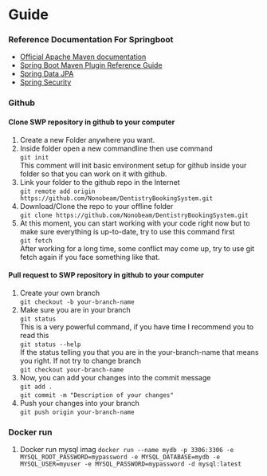 # Guide

### Reference Documentation For Springboot

* [Official Apache Maven documentation](https://maven.apache.org/guides/index.html)
* [Spring Boot Maven Plugin Reference Guide](https://docs.spring.io/spring-boot/docs/3.2.5/maven-plugin/reference/html/)
* [Spring Data JPA](https://docs.spring.io/spring-boot/docs/3.2.5/reference/htmlsingle/index.html#data.sql.jpa-and-spring-data)
* [Spring Security](https://docs.spring.io/spring-boot/docs/3.2.5/reference/htmlsingle/index.html#web.security)

### Github

#### Clone SWP repository in github to your computer

1. Create a new Folder anywhere you want.
2. Inside folder open a new commandline then use command 
<br> ```git init``` <br>
This comment will init basic environment setup for github inside your folder so that you can work on it with github.
3. Link your folder to the github repo in the Internet 
<br> ```git remote add origin https://github.com/Nonobeam/DentistryBookingSystem.git```
4. Download/Clone the repo to your offline folder <br> ```git clone https://github.com/Nonobeam/DentistryBookingSystem.git```
5. At this moment, you can start working with your code right now but to make sure everything is up-to-date, try to use this command first
<br> ```git fetch``` <br>
After working for a long time, some conflict may come up, try to use git fetch again if you face something like that.


#### Pull request to SWP repository in github to your computer

1. Create your own branch <br>
   ```git checkout -b your-branch-name```
2. Make sure you are in your branch<br>
   ```git status```
   <br>This is a very powerful command, if you have time I recommend you to read this<br>
   ```git status --help```
   <br> If the status telling you that you are in the your-branch-name that means you right. If not try to change branch <br>
   ```git checkout your-branch-name```
3. Now, you can add your changes into the commit message<br>
   ```git add . ```<br>
   ```git commit -m "Description of your changes"```
4. Push your changes into your branch<br>
   ```git push origin your-branch-name``` 

### Docker run
1. Docker run mysql imag
```docker run --name mydb -p 3306:3306 -e MYSQL_ROOT_PASSWORD=mypassword -e MYSQL_DATABASE=mydb -e MYSQL_USER=myuser -e MYSQL_PASSWORD=mypassword -d mysql:latest```







